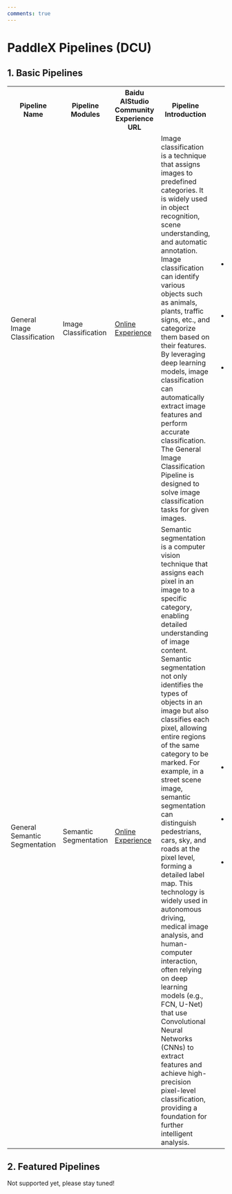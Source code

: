 ```yaml
---
comments: true
---
```


# PaddleX Pipelines (DCU)

## 1. Basic Pipelines

<table>
  <tr>
    <th width="10%">Pipeline Name</th>
    <th width="10%">Pipeline Modules</th>
    <th width="10%">Baidu AIStudio Community Experience URL</th>
    <th width="50%">Pipeline Introduction</th>
    <th width="20%">Applicable Scenarios</th>
  </tr>
  <tr>
    <td>General Image Classification</td>
    <td>Image Classification</td>
    <td><a href="https://aistudio.baidu.com/community/app/100061/webUI">Online Experience</a></td>
    <td>Image classification is a technique that assigns images to predefined categories. It is widely used in object recognition, scene understanding, and automatic annotation. Image classification can identify various objects such as animals, plants, traffic signs, etc., and categorize them based on their features. By leveraging deep learning models, image classification can automatically extract image features and perform accurate classification. The General Image Classification Pipeline is designed to solve image classification tasks for given images.</td>
    <td>
      <ul>
        <li>Automatic classification and recognition of product images</li>
        <li>Real-time monitoring of defective products on production lines</li>
        <li>Personnel recognition in security surveillance</li>
      </ul>
    </td>
  </tr>
  <tr>
    <td>General Semantic Segmentation</td>
    <td>Semantic Segmentation</td>
    <td><a href="https://aistudio.baidu.com/community/app/100062/webUI?source=appCenter">Online Experience</a></td>
    <td>Semantic segmentation is a computer vision technique that assigns each pixel in an image to a specific category, enabling detailed understanding of image content. Semantic segmentation not only identifies the types of objects in an image but also classifies each pixel, allowing entire regions of the same category to be marked. For example, in a street scene image, semantic segmentation can distinguish pedestrians, cars, sky, and roads at the pixel level, forming a detailed label map. This technology is widely used in autonomous driving, medical image analysis, and human-computer interaction, often relying on deep learning models (e.g., FCN, U-Net) that use Convolutional Neural Networks (CNNs) to extract features and achieve high-precision pixel-level classification, providing a foundation for further intelligent analysis.</td>
    <td>
      <ul>
        <li>Analysis of satellite images in Geographic Information Systems</li>
        <li>Segmentation of obstacles and passable areas in robot vision</li>
        <li>Separation of foreground and background in film production</li>
      </ul>
    </td>
  </tr>
</table>

## 2. Featured Pipelines
Not supported yet, please stay tuned!
